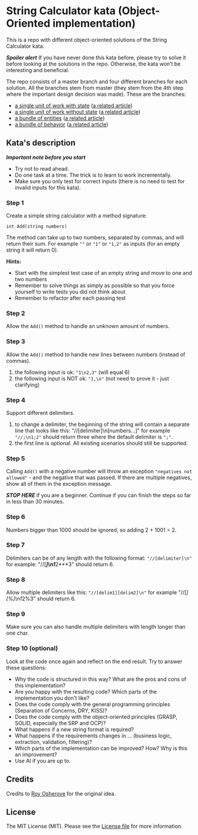 String Calculator kata (Object-Oriented implementation)
==========================

This is a repo with different object-oriented solutions of the String Calculator kata.

***Spoiler alert*** If you have never done this kata before, please try to solve it before looking at the solutions in the repo.
Otherwise, the kata won’t be interesting and beneficial.

The repo consists of a master branch and four different branches for each solution. All the branches stem from master
(they stem from the 4th step where the important design decision was made). These are the branches:
- [a single unit of work with state](../../tree/single-unit-with-state) ([a related article](https://kudashevs.com/posts/2025/04/string-calculator-kata-single-unit-with-state))
- [a single unit of work without state](../../tree/single-unit-no-state) ([a related article](https://kudashevs.com/posts/2025/04/string-calculator-kata-single-unit-no-state))
- [a bundle of entities](../../tree/collaboration-of-entities) ([a related article](https://kudashevs.com/posts/2025/04/string-calculator-kata-collaboration-of-entities))
- [a bundle of behavior](../../tree/collaboration-of-behavior) ([a related article](https://kudashevs.com/posts/2025/04/string-calculator-kata-collaboration-of-behavior))


## Kata's description

***Important note before you start***
* Try not to read ahead.
* Do one task at a time. The trick is to learn to work incrementally.
* Make sure you only test for correct inputs (there is no need to test for invalid inputs for this kata).

### Step 1
Create a simple string calculator with a method signature:
```
int Add(string numbers)
```

The method can take up to two numbers, separated by commas, and will return their sum.
For example `""` or `"1"` or `"1,2"` as inputs (for an empty string it will return 0). 

**Hints:**
* Start with the simplest test case of an empty string and move to one and two numbers
* Remember to solve things as simply as possible so that you force yourself to write tests you did not think about
* Remember to refactor after each passing test

### Step 2
Allow the `Add()` method to handle an unknown amount of numbers.

### Step 3
Allow the `Add()` method to handle new lines between numbers (instead of commas).
1. the following input is ok: `"1\n2,3"` (will equal 6)
2. the following input is NOT ok: `"1,\n"` (not need to prove it - just clarifying)

### Step 4
Support different delimiters.
1. to change a delimiter, the beginning of the string will contain a separate line that looks like this: "//[delimiter]\n[numbers…]"
for example `"//;\n1;2"` should return three where the default delimiter is `";"`.
2. the first line is optional. All existing scenarios should still be supported.

### Step 5
Calling `Add()` with a negative number will throw an exception `"negatives not allowed"` - and the negative that was passed. 
If there are multiple negatives, show all of them in the exception message.

***STOP HERE*** if you are a beginner. Continue if you can finish the steps so far in less than 30 minutes.

### Step 6
Numbers bigger than 1000 should be ignored, so adding 2 + 1001 = 2.

### Step 7
Delimiters can be of any length with the following format: `"//[delimiter]\n"` for example: "//[***]\n1***2***3" should return 6.

### Step 8
Allow multiple delimiters like this: `"//[delim1][delim2]\n"` for example "//[*][%]\n1*2%3" should return 6.

### Step 9
Make sure you can also handle multiple delimiters with length longer than one char.

### Step 10 (optional)
Look at the code once again and reflect on the end result. Try to answer these questions:
* Why the code is structured in this way? What are the pros and cons of this implementation?
* Are you happy with the resulting code? Which parts of the implementation you don't like?
* Does the code comply with the general programming principles (Separation of Concerns, DRY, KISS)?
* Does the code comply with the object-oriented principles (GRASP, SOLID, especially the SRP and OCP)?
* What happens if a new string format is required?
* What happens if the requirements changes in ... (business logic, extraction, validation, filtering)?
* Which parts of the implementation can be improved? How? Why is this an improvement?
* Use AI if you are up to.


## Credits

Credits to [Roy Osherove](http://osherove.com/tdd-kata-1) for the original idea.


## License

The MIT License (MIT). Please see the [License file](LICENSE.md) for more information.